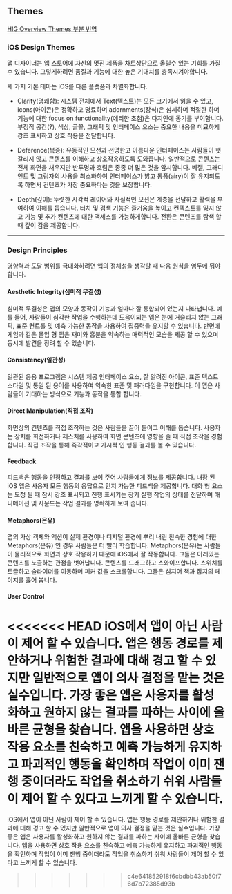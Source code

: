 ## Themes

[HIG Overview Themes 부분 번역](https://developer.apple.com/ios/human-interface-guidelines/overview/design-principles/)



### iOS Design Themes

앱 디자이너는 앱 스토어에 자신의 멋진 제품을 차트상단으로 올릴수 있는 기회를 가질수 있습니다. 그렇게하려면 품질과 기능에 대한 높은 기대치를 충족시겨야합니다.

세 가지 기본 테마는 iOS를 다른 플랫폼과 차별화합니다.

- Clarity(명쾌함): 시스템 전체에서 Text(텍스트)는 모든 크기에서 읽을 수 있고, icons(아이콘)은 정확하고 명료하며 adornments(장식)은 섬세하며 적절한 하며 기능에 대한 focus on functionality(예리한 초첨)은 다지인에 동기를 부여합니다. 부정적 공간(?), 색상, 글꼴, 그래픽 및 인터페이스 요소는 중요한 내용을 미묘하게 강조 표시하고 상호 작용을 전달합니다.

- Deference(복종): 유동적인 모션과 선명한고 아름다운 인터페이스는 사람들이 햇갈리지 않고 콘텐츠를 이해하고 상호작용하도록 도와줍니다. 일반적으로 콘텐츠는 전체 화면을 채우지만 반투명과 흐림은 종종 더 많은 것을 암시합니다. 베젤, 그래디언트 및 그림자의 사용을 최소화하여 인터페이스가 밝고 통풍(airy)이 잘 유지되도록 하면서 컨텐츠가 가장 중요하다는 것을 보장합니다.

- Depth(깊이): 뚜렷한 시각적 레이어와 사실적인 모션은 계층을 전달하고 활력을 부여하여 이해를 돕습니다. 터치 및 검색 기능은 즐거움을 높이고 컨텍스트를 잃지 않고 기능 및 추가 컨텐츠에 대한 액세스를 가능하게합니다. 전환은 콘텐츠를 탐색 할 때 깊이 감을 제공합니다.

-------------------------------
### Design Principles

영향력과 도달 범위를 극대화하려면 앱의 정체성을 생각할 때 다음 원칙을 염두에 둬야합니다.


#### Aesthetic Integrity(심미적 무결성)

심미적 무결성은 앱의 모양과 동작이 기능과 얼마나 잘 통합되어 있는지 나타냅니다. 예를 들어, 사람들이 심각한 작업을 수행하는데 도움이되는 앱은 눈에 거슬리지 않는 그래픽, 표준 컨트롤 및 예측 가능한 동작을 사용하여 집중력을 유지할 수 있습니다. 반면에 게임과 같은 몰입 형 앱은 재미와 흥분을 약속하는 매력적인 모습을 제공 할 수 있으며 동시에 발견을 장려 할 수 있습니다.


#### Consistency(일관성)

일관된 응용 프로그램은 시스템 제공 인터페이스 요소, 잘 알려진 아이콘, 표준 텍스트 스타일 및 통일 된 용어를 사용하여 익숙한 표준 및 패러다임을 구현합니다. 이 앱은 사람들이 기대하는 방식으로 기능과 동작을 통합 합니다.


#### Direct Manipulation(직접 조작)

화면상의 컨텐츠를 직접 조작하는 것은 사람들을 끌어 들이고 이해를 돕습니다. 사용자는 장치를 회전하거나 제스처를 사용하여 화면 콘텐츠에 영향을 줄 때 직접 조작을 경험합니다. 직접 조작을 통해 즉각적이고 가시적 인 행동 결과를 볼 수 있습니다.


#### Feedback

피드백은 행동을 인정하고 결과를 보여 주어 사람들에게 정보를 제공합니다. 내장 된 iOS 앱은 사용자 모든 행동의 응답으로 인지 가능한 피드백을 제공합니다. 대화 형 요소는 도청 될 때 잠시 강조 표시되고 진행 표시기는 장기 실행 작업의 상태를 전달하며 애니메이션 및 사운드는 작업 결과를 명확하게 보여 줍니다.


#### Metaphors(은유)

앱의 가상 객체와 액션이 실제 환경이나 디지털 환경에 뿌리 내린 친숙한 경험에 대한 Metaphors(은유) 인 경우 사람들은 더 빨리 학습합니다. Metaphors(은유)는 사람들이 물리적으로 화면과 상호 작용하기 때문에 iOS에서 잘 작동합니다. 그들은 아래있는 콘텐츠를 노출하는 관점을 벗어납니다. 콘텐츠를 드래그하고 스와이프합니다. 스위치를 토글하고 슬라이더를 이동하며 피커 값을 스크롤합니다. 그들은 심지어 책과 잡지의 페이지를 훓어 봅니다.


#### User Control

<<<<<<< HEAD
iOS에서 앱이 아닌 사람이 제어 할 수 있습니다. 앱은 행동 경로를 제안하거나 위험한 결과에 대해 경고 할 수 있지만 일반적으로 앱이 의사 결정을 맡는 것은 실수입니다. 가장 좋은 앱은 사용자를 활성화하고 원하지 않는 결과를 파하는 사이에 올바른 균형을 찾습니다. 앱을 사용하면 상호 작용 요소를 친숙하고 예측 가능하게 유지하고 파괴적인 행동을 확인하며 작업이 이미 잰행 중이더라도 작업을 취소하기 쉬워 사람들이 제어 할 수 있다고 느끼게 할 수 있습니다.
=======
iOS에서 앱이 아닌 사람이 제어 할 수 있습니다. 앱은 행동 경로를 제안하거나 위험한 결과에 대해 경고 할 수 있지만 일반적으로 앱이 의사 결정을 맡는 것은 실수입니다. 가장 좋은 앱은 사용자를 활성화하고 원하지 않는 결과를 파하는 사이에 올바른 균형을 찾습니다. 앱을 사용하면 상호 작용 요소를 친숙하고 예측 가능하게 유지하고 파괴적인 행동을 확인하며 작업이 이미 잰행 중이더라도 작업을 취소하기 쉬워 사람들이 제어 할 수 있다고 느끼게 할 수 있습니다.
>>>>>>> c4e641852918f6cbdbb43ab50f76d7b72385d93b
